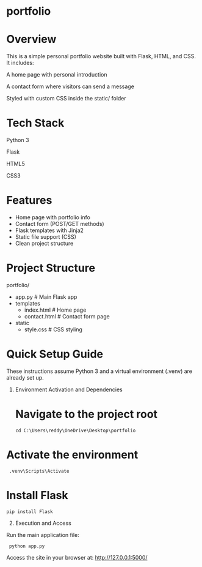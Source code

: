 # portfolio
# Overview

This is a simple personal portfolio website built with Flask, HTML, and CSS.
It includes:

A home page with personal introduction

A contact form where visitors can send a message

Styled with custom CSS inside the static/ folder

# Tech Stack

Python 3

Flask

HTML5

CSS3

# Features

- Home page with portfolio info
- Contact form (POST/GET methods)
- Flask templates with Jinja2
- Static file support (CSS)
- Clean project structure

# Project Structure
portfolio/
- app.py                   # Main Flask app
- templates
    - index.html           # Home page
    - contact.html         # Contact form page
- static
    - style.css            # CSS styling
# Quick Setup Guide
These instructions assume Python 3 and a virtual environment (.venv) are already set up.

1. Environment Activation and Dependencies
   # Navigate to the project root
       cd C:\Users\reddy\OneDrive\Desktop\portfolio

# Activate the environment
     .venv\Scripts\Activate

# Install Flask
    pip install Flask
2. Execution and Access

Run the main application file:

     python app.py

Access the site in your browser at: http://127.0.0.1:5000/
